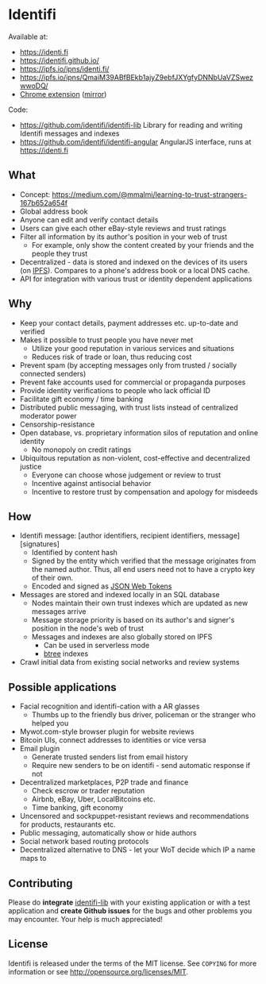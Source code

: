 Identifi
========

Available at:
* https://identi.fi
* https://identifi.github.io/
* https://ipfs.io/ipns/identi.fi/
* https://ipfs.io/ipns/QmaiM39ABfBEkb1ajyZ9ebfJXYgfyDNNbUaVZSwezwwoDQ/
* [Chrome extension](https://chrome.google.com/webstore/detail/identifi/oelmiikkaikgnmmjaonjlopkmpcahpgh) ([mirror](https://github.com/identifi/identifi-angular/raw/master/dist.crx))

Code:
- https://github.com/identifi/identifi-lib Library for reading and writing Identifi messages and indexes
- https://github.com/identifi/identifi-angular AngularJS interface, runs at https://identi.fi

What
----
- Concept: https://medium.com/@mmalmi/learning-to-trust-strangers-167b652a654f
- Global address book
- Anyone can edit and verify contact details
- Users can give each other eBay-style reviews and trust ratings
- Filter all information by its author's position in your web of trust
  - For example, only show the content created by your friends and the people they trust
- Decentralized - data is stored and indexed on the devices of its users (on [IPFS](https://github.com/ipfs/ipfs)). Compares to a phone's address book or a local DNS cache.
- API for integration with various trust or identity dependent applications

Why
---
- Keep your contact details, payment addresses etc. up-to-date and verified
- Makes it possible to trust people you have never met
  - Utilize your good reputation in various services and situations
  - Reduces risk of trade or loan, thus reducing cost
- Prevent spam (by accepting messages only from trusted / socially connected senders)
- Prevent fake accounts used for commercial or propaganda purposes
- Provide identity verifications to people who lack official ID
- Facilitate gift economy / time banking
- Distributed public messaging, with trust lists instead of centralized moderator power
- Censorship-resistance
- Open database, vs. proprietary information silos of reputation and online identity
  - No monopoly on credit ratings
- Ubiquitous reputation as non-violent, cost-effective and decentralized justice
  - Everyone can choose whose judgement or review to trust
  - Incentive against antisocial behavior
  - Incentive to restore trust by compensation and apology for misdeeds

How
---
- Identifi message: [author identifiers, recipient identifiers, message][signatures]
  - Identified by content hash
  - Signed by the entity which verified that the message originates from the named author. Thus, all end users need not to have a crypto key of their own.
  - Encoded and signed as [JSON Web Tokens](https://jwt.io/)
- Messages are stored and indexed locally in an SQL database
  - Nodes maintain their own trust indexes which are updated as new messages arrive
  - Message storage priority is based on its author's and signer's position in the node's web of trust
  - Messages and indexes are also globally stored on IPFS
    - Can be used in serverless mode
    - [btree](https://github.com/mmalmi/merkle-btree) indexes
- Crawl initial data from existing social networks and review systems

Possible applications
---------------------
- Facial recognition and identifi-cation with a AR glasses
  - Thumbs up to the friendly bus driver, policeman or the stranger who helped you
- Mywot.com-style browser plugin for website reviews
- Bitcoin UIs, connect addresses to identities or vice versa
- Email plugin
  - Generate trusted senders list from email history
  - Require new senders to be on identifi - send automatic response if not
- Decentralized marketplaces, P2P trade and finance
  - Check escrow or trader reputation
  - Airbnb, eBay, Uber, LocalBitcoins etc.
  - Time banking, gift economy
- Uncensored and sockpuppet-resistant reviews and recommendations for products, restaurants etc.
- Public messaging, automatically show or hide authors
- Social network based routing protocols
- Decentralized alternative to DNS - let your WoT decide which IP a name maps to


Contributing
------------

Please do **integrate** [identifi-lib](https://github.com/identifi/identifi-lib) with your existing application or with a test application and **create Github issues** for the bugs and other problems you may encounter. Your help is much appreciated!

License
-------

Identifi is released under the terms of the MIT license. See `COPYING` for more information or see http://opensource.org/licenses/MIT.
